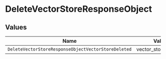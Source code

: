 # DeleteVectorStoreResponseObject


## Values

| Name                                                | Value                                               |
| --------------------------------------------------- | --------------------------------------------------- |
| `DeleteVectorStoreResponseObjectVectorStoreDeleted` | vector_store.deleted                                |
